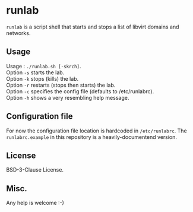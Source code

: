 # runlab

`runlab` is a script shell that starts and stops a list of libvirt domains and networks.

## Usage

Usage : `./runlab.sh [-skrch]`.  
Option `-s` starts the lab.  
Option `-k` stops (kills) the lab.  
Option `-r` restarts (stops then starts) the lab.  
Option `-c` specifies the config file (defaults to /etc/runlabrc).  
Option `-h` shows a very resembling help message.

## Configuration file

For now the configuration file location is hardcoded in `/etc/runlabrc`.
The `runlabrc.example` in this repository is a heavily-documentend version.

## License

BSD-3-Clause License.

## Misc.

Any help is welcome :-)
